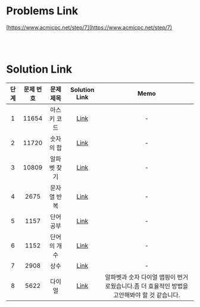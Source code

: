 # Problems Link

[https://www.acmicpc.net/step/7](https://www.acmicpc.net/step/7)

<br><br>

# Solution Link

| 단계 | 문제 번호 |  문제 제목  |             Solution Link              |                                            Memo                                             |
| :--: | :-------: | :---------: | :------------------------------------: | :-----------------------------------------------------------------------------------------: |
|  1   |   11654   | 아스키 코드 | [Link](../Solutions/11654_아스키_코드) |                                              -                                              |
|  2   |   11720   |  숫자의 합  |  [Link](../Solutions/11720_숫자의_합)  |                                              -                                              |
|  3   |   10809   | 알파벳 찾기 | [Link](../Solutions/10809_알파벳_찾기) |                                              -                                              |
|  4   |   2675    | 문자열 반복 | [Link](../Solutions/2675_문자열_반복)  |                                              -                                              |
|  5   |   1157    |  단어 공부  |  [Link](../Solutions/1157_단어_공부)   |                                              -                                              |
|  6   |   1152    | 단어의 개수 | [Link](../Solutions/1152_단어의_개수)  |                                              -                                              |
|  7   |   2908    |    상수     |     [Link](../Solutions/2908_상수)     |                                              -                                              |
|  8   |   5622    |   다이얼    |    [Link](../Solutions/5622_다이얼)    | 알파벳과 숫자 다이얼 맵핑이 번거로웠습니다.좀 더 효율적인 방법을 고안해봐야 할 것 같습니다. |
